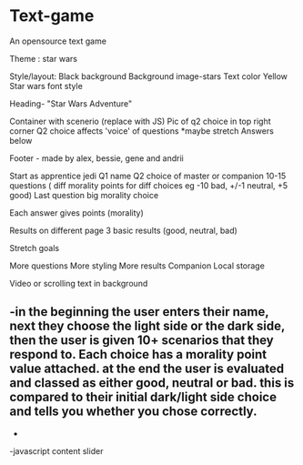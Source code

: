# Text-game
An opensource text game



Theme : star wars

Style/layout:  Black background
	Background image-stars
	Text color Yellow
	Star wars font style

Heading- "Star Wars Adventure"

Container with scenerio (replace with JS)
Pic of q2 choice in top right corner
Q2 choice affects 'voice' of questions  *maybe stretch
Answers below

Footer - made by alex, bessie, gene and andrii

Start as apprentice jedi
Q1 name
Q2 choice of master or companion
10-15 questions ( diff morality points for diff choices eg -10 bad, +/-1 neutral, +5 good)
Last question big morality choice

Each answer gives points (morality)

Results on different page
3 basic results (good, neutral, bad)


Stretch goals

More questions
More styling
More results
Companion
Local storage

Video or scrolling text in background

-in the beginning the user enters their name, next they choose the light side or the dark side, then the user is given 10+ scenarios that they respond to.  Each choice has a morality point value attached.  at the end the user is evaluated and classed as either good, neutral or bad.  this is compared to their initial dark/light side choice and tells you whether you chose correctly.
 -
 -
 -javascript content slider

